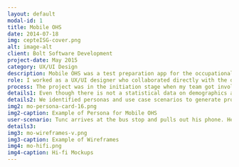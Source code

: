 ```yaml
---
layout: default
modal-id: 1
title: Mobile OHS
date: 2014-07-18
img: cepteISG-cover.png
alt: image-alt
client: Bolt Software Development
project-date: May 2015
category: UX/UI Design
description: Mobile OHS was a test preparation app for the occupational safety and health certification exam in Turkey. The project was in the initiation stage when my team got involved with the client. The client asked us to design an Android app to assist students with their studies and to develop a prototype before he invested in more on the idea. The objective of the app was to provide a mobile preparation platform which would enable candidates to study in several circumstances.
role: I worked as a UX/UI designer who collaborated directly with the development team. I was responsible for the logo design, interaction and UI design of the Android app. I led the design work, produced the wireframes, designed the user flows and the interface. 
process: The project was in the initiation stage when my team got involved with the client. The client asked us to design an Android app to assist students with their studies and to develop a prototype before he invested more on the idea. We conducted design research and interviews with the instructors of OHS certification preparation courses and candidates to get insights into the preparation process and the potential users of the project. 
details1: Even though there is not a statistical data on demographics and employment status of the candidates, we found out from the interviews that most candidates have already been working as full-time workers, and struggling with strict time limitations during the preparation period. 
details2: We identified personas and use case scenarios to generate project requirements. After defining the scope of the product we were responsible for, I designed the wireframes. My team and I decided on the best design we came up with and finally I designed hi-fi UI mock ups. 
img2: mo-persona-card-16.png
img2-caption: Example of Persona for Mobile OHS 
user-scenario: Tunc arrives at the bus stop and pulls out his phone. He wants to do a short test before he gets  on the bus. He opens the app, sets the number of questions  to 20. He includes the subjects that he needs practice, because throughout his professional experience, he has already excelled in some of the other subjects. He starts the test. When he reaches the 4th question, bus arrives earlier than he expected. He pauses the test, gets on the bus, and then resumes the test from the last question he reviewed. He goes back and forth to review his answers before he finishes the test. When he is done, he checks the answers, reviews the summary of the test. There are some questions he cannot understand the correct answers to, and expands the explanation section. He realizes that there is an erroneous question, writes a comment on it and sends it to the app admin.  
details3: 
img3: mo-wireframes-v.png
img3-caption: Example of Wireframes
img4: mo-hifi.png
img4-caption: Hi-fi Mockups
---
```

